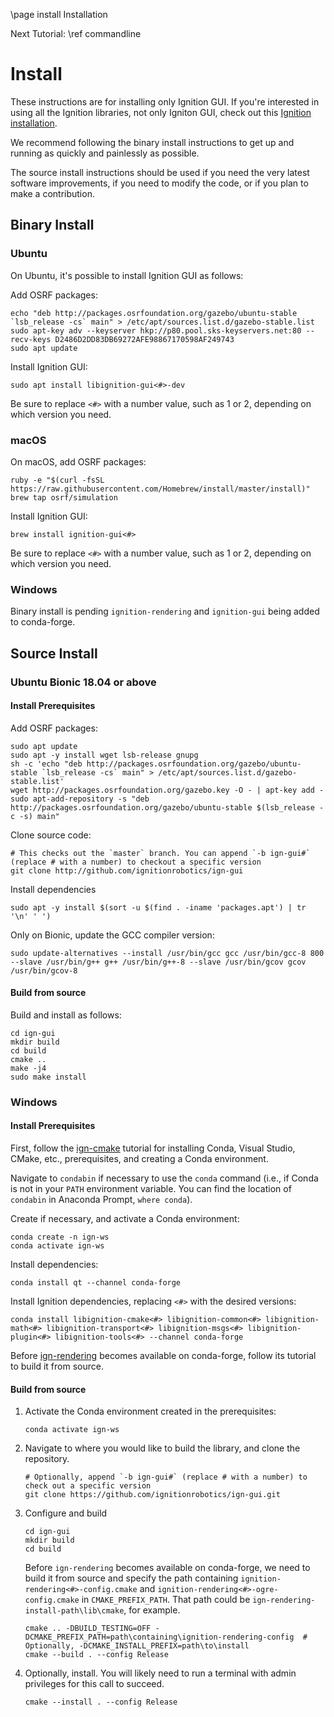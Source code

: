 \page install Installation

Next Tutorial: \ref commandline

# Install

These instructions are for installing only Ignition GUI. If you're interested
in using all the Ignition libraries, not only Igniton GUI, check out this
[Ignition installation](https://ignitionrobotics.org/docs/latest/install).

We recommend following the binary install instructions to get up and running as
quickly and painlessly as possible.

The source install instructions should be used if you need the very latest
software improvements, if you need to modify the code, or if you plan to make a
contribution.

## Binary Install

### Ubuntu

On Ubuntu, it's possible to install Ignition GUI as follows:

Add OSRF packages:

    echo "deb http://packages.osrfoundation.org/gazebo/ubuntu-stable `lsb_release -cs` main" > /etc/apt/sources.list.d/gazebo-stable.list
    sudo apt-key adv --keyserver hkp://p80.pool.sks-keyservers.net:80 --recv-keys D2486D2DD83DB69272AFE98867170598AF249743
    sudo apt update

Install Ignition GUI:

    sudo apt install libignition-gui<#>-dev

Be sure to replace `<#>` with a number value, such as 1 or 2, depending on
which version you need.

### macOS

On macOS, add OSRF packages:

    ruby -e "$(curl -fsSL https://raw.githubusercontent.com/Homebrew/install/master/install)"
    brew tap osrf/simulation

Install Ignition GUI:

    brew install ignition-gui<#>

Be sure to replace `<#>` with a number value, such as 1 or 2, depending on
which version you need.

### Windows

Binary install is pending ``ignition-rendering`` and ``ignition-gui`` being added to conda-forge.

## Source Install

### Ubuntu Bionic 18.04 or above

#### Install Prerequisites

Add OSRF packages:

    sudo apt update
    sudo apt -y install wget lsb-release gnupg
    sh -c 'echo "deb http://packages.osrfoundation.org/gazebo/ubuntu-stable `lsb_release -cs` main" > /etc/apt/sources.list.d/gazebo-stable.list'
    wget http://packages.osrfoundation.org/gazebo.key -O - | apt-key add -
    sudo apt-add-repository -s "deb http://packages.osrfoundation.org/gazebo/ubuntu-stable $(lsb_release -c -s) main"

Clone source code:

    # This checks out the `master` branch. You can append `-b ign-gui#` (replace # with a number) to checkout a specific version
    git clone http://github.com/ignitionrobotics/ign-gui

Install dependencies

    sudo apt -y install $(sort -u $(find . -iname 'packages.apt') | tr '\n' ' ')

Only on Bionic, update the GCC compiler version:

    sudo update-alternatives --install /usr/bin/gcc gcc /usr/bin/gcc-8 800 --slave /usr/bin/g++ g++ /usr/bin/g++-8 --slave /usr/bin/gcov gcov /usr/bin/gcov-8

#### Build from source

Build and install as follows:

    cd ign-gui
    mkdir build
    cd build
    cmake ..
    make -j4
    sudo make install

### Windows

#### Install Prerequisites

First, follow the [ign-cmake](https://github.com/ignitionrobotics/ign-cmake) tutorial for installing Conda, Visual Studio, CMake, etc., prerequisites, and creating a Conda environment.

Navigate to ``condabin`` if necessary to use the ``conda`` command (i.e., if Conda is not in your `PATH` environment variable. You can find the location of ``condabin`` in Anaconda Prompt, ``where conda``).

Create if necessary, and activate a Conda environment:

```
conda create -n ign-ws
conda activate ign-ws
```

Install dependencies:
```
conda install qt --channel conda-forge
```

Install Ignition dependencies, replacing `<#>` with the desired versions:

```
conda install libignition-cmake<#> libignition-common<#> libignition-math<#> libignition-transport<#> libignition-msgs<#> libignition-plugin<#> libignition-tools<#> --channel conda-forge
```

Before [ign-rendering](https://github.com/ignitionrobotics/ign-rendering) becomes available on conda-forge, follow its tutorial to build it from source.

#### Build from source

1. Activate the Conda environment created in the prerequisites:

    ```
    conda activate ign-ws
    ```

1. Navigate to where you would like to build the library, and clone the repository.

    ```
    # Optionally, append `-b ign-gui#` (replace # with a number) to check out a specific version
    git clone https://github.com/ignitionrobotics/ign-gui.git
    ```

1. Configure and build

    ```
    cd ign-gui
    mkdir build
    cd build
    ```

    Before ``ign-rendering`` becomes available on conda-forge, we need to build it from source and specify the path containing ``ignition-rendering<#>-config.cmake`` and ``ignition-rendering<#>-ogre-config.cmake`` in ``CMAKE_PREFIX_PATH``. That path could be ``ign-rendering-install-path\lib\cmake``, for example.

    ```
    cmake .. -DBUILD_TESTING=OFF -DCMAKE_PREFIX_PATH=path\containing\ignition-rendering-config  # Optionally, -DCMAKE_INSTALL_PREFIX=path\to\install
    cmake --build . --config Release
    ```

1. Optionally, install. You will likely need to run a terminal with admin privileges for this call to succeed.

    ```
    cmake --install . --config Release
    ```
